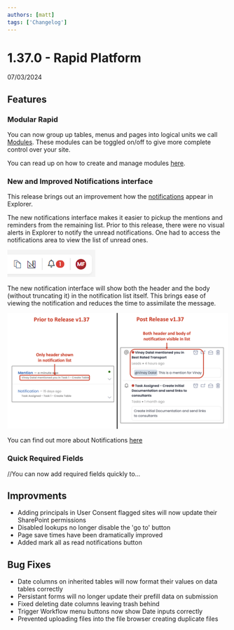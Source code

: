 ```yaml
---
authors: [matt]
tags: ['Changelog']
---
```


# 1.37.0 - Rapid Platform

07/03/2024

## Features

### Modular Rapid

You can now group up tables, menus and pages into logical units we call [Modules](http://localhost:3000/docs/Rapid/Keyper%20Manual/Designer/Advanced/modules/). These modules can be toggled on/off to give more complete control over your site.

You can read up on how to create and manage modules [here](http://localhost:3000/docs/Rapid/Keyper%20Manual/Designer/Advanced/modules/).

### New and Improved Notifications interface 

This release brings out an improvement how the [notifications](http://localhost:3000/docs/Rapid/User%20Manual/Explorer/Notifications/) appear in Explorer. 

The new notifications interface makes it easier to pickup the mentions and reminders from the remaining list. Prior to this release, there were no visual alerts in Explorer to notify the unread notifications. One had to access the notifications area to view the list of unread ones. 

![Notification with Alerts](<Notification Alert.png>)

The new notification interface will show both the header and the body (without truncating it) in the notification list itself. This brings ease of viewing the notification and reduces the time to assimilate the message.

![Image showing comparison between old and new notifications interface with reference to header and body of notification](<Notification 5.png>)

You can find out more about Notifications [here](http://localhost:3000/docs/Rapid/User%20Manual/Explorer/Notifications/)

### Quick Required Fields

//You can now add required fields quickly to...

## Improvments

- Adding principals in User Consent flagged sites will now update their SharePoint permissions
- Disabled lookups no longer disable the 'go to' button
- Page save times have been dramatically improved
- Added mark all as read notifications button

## Bug Fixes

- Date columns on inherited tables will now format their values on data tables correctly
- Persistant forms will no longer update their prefill data on submission
- Fixed deleting date columns leaving trash behind
- Trigger Workflow menu buttons now show Date inputs correctly
- Prevented uploading files into the file browser creating duplicate files